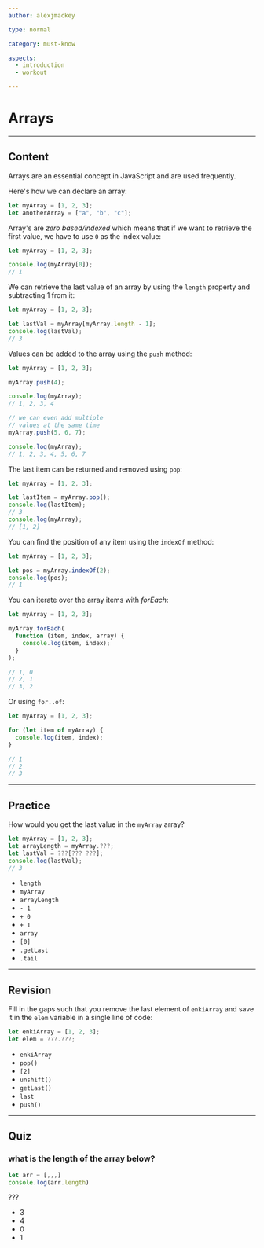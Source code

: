```yaml
---
author: alexjmackey

type: normal

category: must-know

aspects:
  - introduction
  - workout

---
```


# Arrays

---
## Content

Arrays are an essential concept in JavaScript and are used frequently.

Here's how we can declare an array:

```js
let myArray = [1, 2, 3];
let anotherArray = ["a", "b", "c"];
```

Array's are *zero based/indexed* which means that if we want to retrieve the first value, we have to use `0` as the index value:

```js
let myArray = [1, 2, 3];

console.log(myArray[0]);
// 1
```

We can retrieve the last value of an array by using the `length` property and subtracting 1 from it:

```js
let myArray = [1, 2, 3];

let lastVal = myArray[myArray.length - 1];
console.log(lastVal);
// 3
```

Values can be added to the array using the `push` method:

```js
let myArray = [1, 2, 3];

myArray.push(4);

console.log(myArray);
// 1, 2, 3, 4

// we can even add multiple
// values at the same time
myArray.push(5, 6, 7);

console.log(myArray);
// 1, 2, 3, 4, 5, 6, 7
```

The last item can be returned and removed using `pop`:

```js
let myArray = [1, 2, 3];

let lastItem = myArray.pop();
console.log(lastItem);
// 3
console.log(myArray);
// [1, 2]
```

You can find the position of any item using the `indexOf` method:

```js
let myArray = [1, 2, 3];

let pos = myArray.indexOf(2);
console.log(pos);
// 1
```

You can iterate over the array items with *forEach*:

```js
let myArray = [1, 2, 3];

myArray.forEach(
  function (item, index, array) {
    console.log(item, index);
  }
);

// 1, 0
// 2, 1
// 3, 2
```

Or using `for..of`:

```js
let myArray = [1, 2, 3];

for (let item of myArray) {
  console.log(item, index);
}

// 1
// 2
// 3
```

---
## Practice

How would you get the last value in the `myArray` array?
```js
let myArray = [1, 2, 3];
let arrayLength = myArray.???;
let lastVal = ???[??? ???];
console.log(lastVal);
// 3
```

* `length`
* `myArray`
* `arrayLength`
* `- 1`
* `+ 0`
* `+ 1`
* `array`
* `[0]`
* `.getLast`
* `.tail`

---
## Revision

Fill in the gaps such that you remove the last element of `enkiArray` and save it in the `elem` variable in a single line of code:

```js
let enkiArray = [1, 2, 3];
let elem = ???.???;
```


* `enkiArray`
* `pop()`
* `[2]`
* `unshift()`
* `getLast()`
* `last`
* `push()`

---
## Quiz
### what is the length of the array below?

```js
let arr = [,,,]
console.log(arr.length)
```

 ???

* 3
* 4
* 0
* 1
